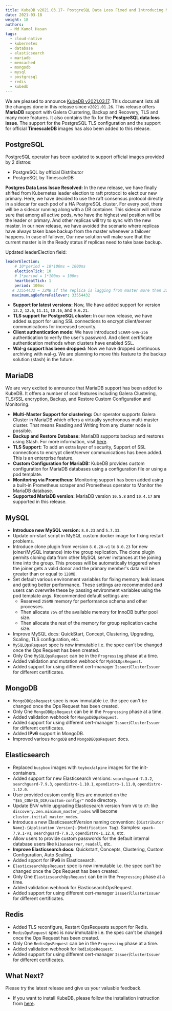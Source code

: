 ```yaml
---
title: KubeDB v2021.03.17- PostgreSQL Data Loss Fixed and Introducing MariaDB
date: 2021-03-18
weight: 18
authors:
  - Md Kamol Hasan
tags:
  - cloud-native
  - kubernetes
  - database
  - elasticsearch
  - mariadb
  - memcached
  - mongodb
  - mysql
  - postgresql
  - redis
  - kubedb
---
```


We are pleased to announce [KubeDB v2021.03.17](https://kubedb.com/docs/v2021.03.17/setup/). This document lists all the changes done in this release since `v2021.01.26`.  This release offers **MariaDB** support with Galera Clustering, Backup and Recovery, TLS and many more features. It also contains the fix for the **PostgreSQL data loss issue**. The  support for the PostgreSQL TLS configuration and the support for official **TimescaleDB** images has also been added to this release.


## PostgreSQL

PostgreSQL operator has been updated to support official images provided by  2 distros:

- PostgreSQL by official Distributor
- PostgreSQL by TimescaleDB

**Postgres Data Loss Issue Resolved:** In the new release, we have finally shifted from Kubernetes leader election to raft protocol to elect our new primary.  Here, we have decided to use the raft consensus protocol directly in a sidecar for each pod of a HA PostgreSQL cluster. For every pod, there will be a sidecar running along with a DB container. This sidecar will make sure that among all active pods, who have the highest wal position will be the leader or primary. And other replicas will try to sync with the new master. In our new release, we have avoided the scenario where replicas have always taken base backup from the master whenever a failover happens. In case of failover, Our new solution will make sure that the current master is in the Ready status if replicas need to take base backup.

Updated leaderElection field:

```yaml
leaderElection:
    # 10*period = 10*100ms = 1000ms
    electionTick: 10 
    # 1*period = 1*100ms = 100ms
    heartbeatTick: 1 
    period: 100ms 
   # 33554432 = 32MB if the replica is lagging from master more than 32MB in wal position, replica is going to take base backup from master.
   maximumLagBeforeFailover: 33554432  
```

- **Support for latest versions:** Now, We have added support for version `13.2`, `12.6`, `11.11`, `10.16`, and `9.6.21`.
- **TLS support for PostgreSQL cluster:** In our new release, we have added support for using SSL connections to encrypt client/server communications for increased security.
- **Client authentication mode:** We have introduced `SCRAM-SHA-256` authentication to verify the user's password. And client certificate authentication methods when clusters have enabled SSL.
- **Wal-g support has been dropped:** Now we have dropped continuous  archiving with wal-g. We are planning to move this feature to the backup solution (stash) in the future.

## MariaDB

We are very excited to announce that MariaDB support has been added to KubeDB. It offers a number of cool features including Galera Clustering, TLS/SSL encryption, Backup, and Restore Custom Configuration and Monitoring.  

- **Multi-Master Support for clustering:** Our operator supports Galera Cluster in MariaDB which offers a virtually synchronous multi-master cluster. That means Reading and Writing from any cluster node is possible.
- **Backup and Restore Database:** MariaDB supports backup and restores using Stash. For more information, visit [here](https://kubedb.com/docs/v2021.03.17/guides/mariadb/backup/overview/).
- **TLS Support:** To add an extra layer of security, Support of SSL connections to encrypt client/server communications has been added. This is an enterprise feature.
- **Custom Configuration for MariaDB:** KubeDB provides custom configuration for MariaDB databases using a configuration file or using a pod template.
- **Monitoring via Prometheus:** Monitoring support has been added using a built-in Prometheus scraper and Prometheus operator to Monitor the MariaDB database.
- **Supported MariaDB version:** MariaDB version `10.5.8` and `10.4.17` are supported in this release.

## MySQL

- **Introduce new MySQL version:** `8.0.23` and `5.7.33`.
- Update on-start script in MySQL custom docker image for fixing restart problems.
- Introduce clone plugin from version `8.0.20-v1` to `8.0.23` for new joiner(MySQL instance) into the group replication. The clone plugin permits cloning data from other MySQL server instances at the joining time into the group. This process will be automatically triggered when the joiner gets a valid donor and the primary member's data will be greater than or equal to `128MB`.
- Set default various environment variables for fixing memory leak issues and getting better performance. These settings are recommended and users can overwrite these by passing environment variables using the pod template args. Recommended default settings are:
  - Reserved `256MB` memory for performance schema and other processes.
  - Then allocate `75%` of the available memory for InnoDB buffer pool size.
  - Then allocate the rest of the memory for group replication cache size.
- Improve MySQL docs: QuickStart, Concept, Clustering,  Upgrading, Scaling, TLS configuration, etc.
- `MySQLOpsRequest` spec is now immutable i.e. the spec can't be changed once the Ops Request has been created.
- Only One `MySQLOpsRequest` can be in the `Progressing` phase at a time.
- Added validation and mutation webhook for `MySQLOpsRequest`.
- Added support for using different cert-manager `Issuer`/`ClusterIssuer` for different certificates.

## MongoDB

- `MongoDBOpsRequest` spec is now immutable i.e. the spec can't be changed once the Ops Request has been created.
- Only One `MongoDBOpsRequest` can be in the `Progressing` phase at a time.
- Added validation webhook for `MongoDBOpsRequest`.
- Added support for using different cert-manager `Issuer`/`ClusterIssuer` for different certificates.
- Added **IPv6** support in MongoDB.
- Improved various `MongoDB` and `MongoDBOpsRequest` docs.

## Elasticsearch

- Replaced `busybox` images with `toybox`/`alpine` images for the init-containers.
- Added support for new Elasticsearch versions: `searchguard-7.3.2`, `searchguard-7.9.3`, `opendistro-1.10.1`, `opendistro-1.11.0`, `opendistro-1.12.0`.
- User provided custom config files are mounted on the `"$ES_CONFIG_DIR/custom-config/"` node directory.
- Update ENV while upgrading Elasticsearch version from `V6` to `V7`: like `discovery.zen.minimum_master_nodes` will become `cluster.initial_master_nodes`.
- Introduce a new ElasticsearchVersion naming convention: `{Distributor Name}-{Application Version}-{Modification Tag}`. Samples: `xpack-7.9.1-v1`,  `searchguard-7.9.3`,  `opendistro-1.12.0`, etc.
- Allow users to provide custom passwords for the default internal database users like `kibanaserver`, `readall`, etc.
- **Improve Elasticsearch docs:** Quickstart, Concepts, Clustering, Custom Configuration, Auto Scaling.
- Added spport for **IPv6** in Elasticsearch.
- `ElasticsearchOpsRequest` spec is now immutable i.e. the spec can't be changed once the Ops Request has been created.
- Only One `ElasticsearchOpsRequest` can be in the `Progressing` phase at a time.
- Added validation webhook for ElasticsearchOpsRequest.
- Added support for using different cert-manager `Issuer`/`ClusterIssuer` for different certificates.

## Redis

- Added TLS reconfigure, Restart OpsRequests support for Redis.
- `RedisOpsRequest` spec is now immutable i.e. the spec can't be changed once the Ops Request has been created.
- Only One `RedisOpsRequest` can be in the `Progressing` phase at a time.
- Added validation webhook for `RedisOpsRequest`.
- Added support for using different cert-manager `Issuer`/`ClusterIssuer` for different certificates.

## What Next?

Please try the latest release and give us your valuable feedback.

- If you want to install KubeDB, please follow the installation instruction from [here](https://kubedb.com/docs/v2021.03.17/setup).
